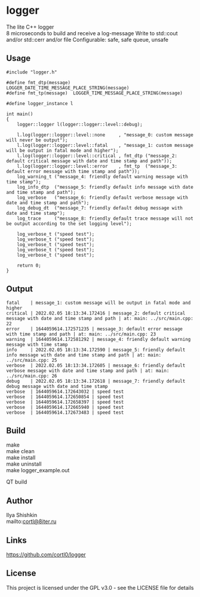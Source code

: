 # logger
The lite C++ logger  
8 microseconds to build and receive a log-message
Write to std::cout and/or std::cerr and/or file
Configurable: safe, safe queue, unsafe

## Usage
```
#include "logger.h"

#define fmt_dtp(message) LOGGER_DATE_TIME_MESSAGE_PLACE_STRING(message)
#define fmt_tp(message)  LOGGER_TIME_MESSAGE_PLACE_STRING(message)

#define logger_instance l

int main()
{
    logger::logger l(logger::logger::level::debug);

    l.log(logger::logger::level::none     , "message_0: custom message will never be output");
    l.log(logger::logger::level::fatal    , "message_1: custom message will be output in fatal mode and higher");
    l.log(logger::logger::level::critical , fmt_dtp ("message_2: default critical message with date and time stamp and path"));
    l.log(logger::logger::level::error    , fmt_tp  ("message_3: default error message with time stamp and path"));
    log_warning_t ("message_4: friendly default warning message with time stamp");
    log_info_dtp  ("message_5: friendly default info message with date and time stamp and path");
    log_verbose   ("message_6: friendly default verbose message with date and time stamp and path");
    log_debug_dt  ("message_7: friendly default debug message with date and time stamp");
    log_trace     ("message_8: friendly default trace message will not be output according to the set logging level");

    log_verbose_t ("speed test");
    log_verbose_t ("speed test");
    log_verbose_t ("speed test");
    log_verbose_t ("speed test");
    log_verbose_t ("speed test");

    return 0;
}
```

## Output
```
fatal    | message_1: custom message will be output in fatal mode and higher
critical | 2022.02.05 18:13:34.172416 | message_2: default critical message with date and time stamp and path | at: main: ../src/main.cpp: 22
error    | 1644059614.172571235 | message_3: default error message with time stamp and path | at: main: ../src/main.cpp: 23
warning  | 1644059614.172581292 | message_4: friendly default warning message with time stamp
info     | 2022.02.05 18:13:34.172590 | message_5: friendly default info message with date and time stamp and path | at: main: ../src/main.cpp: 25
verbose  | 2022.02.05 18:13:34.172605 | message_6: friendly default verbose message with date and time stamp and path | at: main: ../src/main.cpp: 26
debug    | 2022.02.05 18:13:34.172618 | message_7: friendly default debug message with date and time stamp
verbose  | 1644059614.172643032 | speed test
verbose  | 1644059614.172650854 | speed test
verbose  | 1644059614.172658397 | speed test
verbose  | 1644059614.172665940 | speed test
verbose  | 1644059614.172673483 | speed test

```

## Build
make  
make clean  
make install  
make uninstall  
make logger_example.out

QT build

## Author
Ilya Shishkin  
mailto:cortl@8iter.ru

## Links

https://github.com/cortl0/logger

## License
This project is licensed under the GPL v3.0 - see the LICENSE file for details
